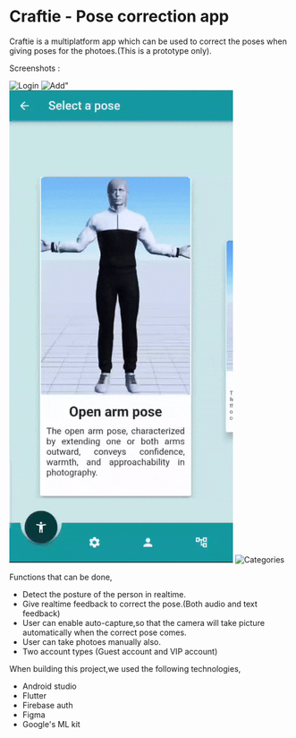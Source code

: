 # Craftie - Pose correction app 

Craftie is a multiplatform app which can be used to correct the poses when giving poses for the photoes.(This is a prototype only).

Screenshots :

<img src="scrshots/login.jpeg" alt="Login" style="width: 400px"/>
<img src="scrshots/home.jpeg" alt=Add" style="width: 400px"/>
<img src="scrshots/poses.gif" alt="Edit" style="width: 400px"/>
<img src="scrshots/demo.gif" alt="Categories" style="width: 400px"/>

Functions that can be done,

- Detect the posture of the person in realtime.
- Give realtime feedback to correct the pose.(Both audio and text feedback)
- User can enable auto-capture,so that the camera will take picture automatically when the correct pose comes.
- User can take photoes manually also.
- Two account types (Guest account and VIP account)

When building this project,we used the following technologies,

- Android studio
- Flutter
- Firebase auth
- Figma
- Google's ML kit 
